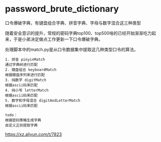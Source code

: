 # password_brute_dictionary
口令爆破字典，有键盘组合字典、拼音字典、字母与数字混合这三种类型

随着安全意识的提升，常规的密码字典top100、top500啥的已经开始渐渐吃力起来，于是小弟决定做点工作更新一下口令爆破字典。

处理脚本中的match.py是从口令数据集中提取这几种类型口令的算法。
```
1. 拼音 pinyinMatch
通过字典树进行匹配
2. 键盘组合 keyboardMatch
根据键盘序列来进行匹配
3. 纯数字 digitMatch
根据ascii码来匹配
4. 纯小写 letterMatch
根据ascii码来匹配
5. 数字和字母混合 digitAndLetterMatch
根据ascii码来匹配

todo：
根据密码策略生成字典
自定义正则提取字典
```
https://xz.aliyun.com/t/7823